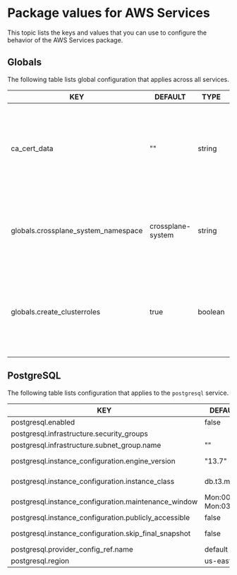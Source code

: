 # Package values for AWS Services

This topic lists the keys and values that you can use to configure the behavior of the AWS Services package.

## <a id="globals"></a> Globals

The following table lists global configuration that applies across all services.

| KEY                                                    | DEFAULT              | TYPE     | DESCRIPTION                                                                                                             |
|--------------------------------------------------------|----------------------|----------|-------------------------------------------------------------------------------------------------------------------------|
| ca_cert_data                                           | ""                   | string   | PEM-encoded certificate data for the AWS Provider(s) to trust TLS connections with a custom CA.                         |
| globals.crossplane_system_namespace                    | crossplane-system    | string   | The name of the namespace in which Crossplane and the Providers are deployed to.                                        |
| globals.create_clusterroles                            | true                 | boolean  | Specifies whether to create default ClusterRoles that grant `claim` permissions to all TAP Application Operators.       |

## <a id="postgresql"></a> PostgreSQL

The following table lists configuration that applies to the `postgresql` service.

| KEY                                                    | DEFAULT              | TYPE     | DESCRIPTION                                                                                                             |
|--------------------------------------------------------|----------------------|----------|-------------------------------------------------------------------------------------------------------------------------|
| postgresql.enabled                                     | false                | boolean  | Enable the PostgreSQL service class.                                                                                    |
| postgresql.infrastructure.security_groups              |                      | array    | The security groups your PostgreSQL databases will belong to.                                                           |
| postgresql.infrastructure.subnet_group.name            | ""                   | string   |                                                                                                                         |
| postgresql.instance_configuration.engine_version       | "13.7"               | string   | The PostgreSQL version. See https://docs.aws.amazon.com/AmazonRDS/latest/UserGuide/CHAP_PostgreSQL.html#PostgreSQL.Concepts.General.DBVersions.|
| postgresql.instance_configuration.instance_class       | db.t3.micro          | string   | The instance type of the RDS instance. See https://docs.aws.amazon.com/AmazonRDS/latest/UserGuide/Concepts.DBInstanceClass.html.|
| postgresql.instance_configuration.maintenance_window   | Mon:00:00-Mon:03:00  | string   | The window to perform maintenance in. Syntax: ddd:hh24:mi-ddd:hh24:mi. Eg: Mon:00:00-Mon:03:00. See https://docs.aws.amazon.com/AmazonRDS/latest/UserGuide/USER_UpgradeDBInstance.Maintenance.html#Concepts.DBMaintenance.|
| postgresql.instance_configuration.publicly_accessible  | false                | boolean  | Control if your instances will be publicly accessible.                                                                  |
| postgresql.instance_configuration.skip_final_snapshot  | false                | boolean  | Determines whether a final snapshot is created before the instance is deleted. If true is specified, no snapshot is created. If false is specified, a snapshot called final-snapshot-<instance-name> is created before the instance is deleted.|
| postgresql.provider_config_ref.name                    | default              | string   |                                                                                                                         |
| postgresql.region                                      | us-east-1            | string   | The AWS region to create databases in.                                                                                  |
